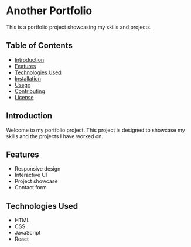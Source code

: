 # Another Portfolio

This is a portfolio project showcasing my skills and projects.

## Table of Contents

- [Introduction](#introduction)
- [Features](#features)
- [Technologies Used](#technologies-used)
- [Installation](#installation)
- [Usage](#usage)
- [Contributing](#contributing)
- [License](#license)

## Introduction

Welcome to my portfolio project. This project is designed to showcase my skills and the projects I have worked on.

## Features

- Responsive design
- Interactive UI
- Project showcase
- Contact form

## Technologies Used

- HTML
- CSS
- JavaScript
- React

